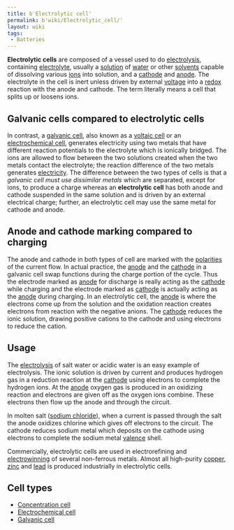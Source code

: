 ```yaml
---
title: b'Electrolytic cell'
permalink: b'wiki/Electrolytic_cell/'
layout: wiki
tags:
 - Batteries
---
```


**Electrolytic cells** are composed of a vessel used to do
[electrolysis](electrolysis "wikilink"), containing
[electrolyte](electrolyte "wikilink"), usually a
[solution](solution "wikilink") of [water](water "wikilink") or other
[solvents](solvent "wikilink") capable of dissolving various
[ions](ion "wikilink") into solution, and a
[cathode](cathode "wikilink") and [anode](anode "wikilink"). The
electrolyte in the cell is inert unless driven by external
[voltage](voltage "wikilink") into a [redox](redox "wikilink") reaction
with the anode and cathode. The term literally means a cell that splits
up or loosens ions.

Galvanic cells compared to electrolytic cells
---------------------------------------------

In contrast, a [galvanic cell](galvanic_cell "wikilink"), also known as
a [voltaic cell](voltaic_cell "wikilink") or an [electrochemical
cell](electrochemical_cell "wikilink"), generates electricity using two
metals that have different reaction potentials to the electrolyte which
is ionically bridged. The ions are allowed to flow between the two
solutions created when the two metals contact the electrolyte; the
reaction difference of the two metals generates
[electricity](electricity "wikilink"). The difference between the two
types of cells is that a *galvanic cell must use dissimilar metals*
which are separated, except for ions, to produce a charge whereas an
**electrolytic cell** has both anode and cathode suspended in the same
solution and is driven by an external electrical charge; further, an
electrolytic cell may use the same metal for cathode and anode.

Anode and cathode marking compared to charging
----------------------------------------------

The anode and cathode in both types of cell are marked with the
[polarities](polarity "wikilink") of the current flow. In actual
practice, the [anode](anode "wikilink") and the
[cathode](cathode "wikilink") in a galvanic cell swap functions during
the charge portion of the cycle. Thus the electrode marked as
[anode](anode "wikilink") for discharge is really acting as the
[cathode](cathode "wikilink") while charging and the electrode marked as
[cathode](cathode "wikilink") is actually acting as the
[anode](anode "wikilink") during charging. In an electrolytic cell, the
[anode](anode "wikilink") is where the electrons come up from the
solution and the oxidation reaction creates electrons from reaction with
the negative anions. The [cathode](cathode "wikilink") reduces the ionic
solution, drawing positive cations to the cathode and using electrons to
reduce the cation.

Usage
-----

The [electrolysis](electrolysis "wikilink") of salt water or acidic
water is an easy example of electrolysis. The ionic solution is driven
by current and produces hydrogen gas in a reduction reaction at the
[cathode](cathode "wikilink") using electrons to complete the hydrogen
ions. At the [anode](anode "wikilink") oxygen gas is produced in an
oxidizing reaction and electrons are given off as the oxygen ions
combine. These electrons then flow up the anode and through the circuit.

In molten salt ([sodium chloride](sodium_chloride "wikilink")), when a
current is passed through the salt the anode oxidizes chlorine which
gives off electrons to the circuit. The cathode reduces sodium metal
which deposits on the cathode using electrons to complete the sodium
metal [valence](valence_(chemistry) "wikilink") shell.

Commercially, electrolytic cells are used in electrorefining and
[electrowinning](electrowinning "wikilink") of several non-ferrous
metals. Almost all high-purity [copper](copper "wikilink"),
[zinc](zinc "wikilink") and [lead](lead "wikilink") is produced
industrially in electrolytic cells.

Cell types
----------

-   [Concentration cell](/wiki/Concentration_cell "wikilink")
-   [Electrochemical cell](/wiki/Electrochemical_cell "wikilink")
-   [Galvanic cell](/wiki/Galvanic_cell "wikilink")
